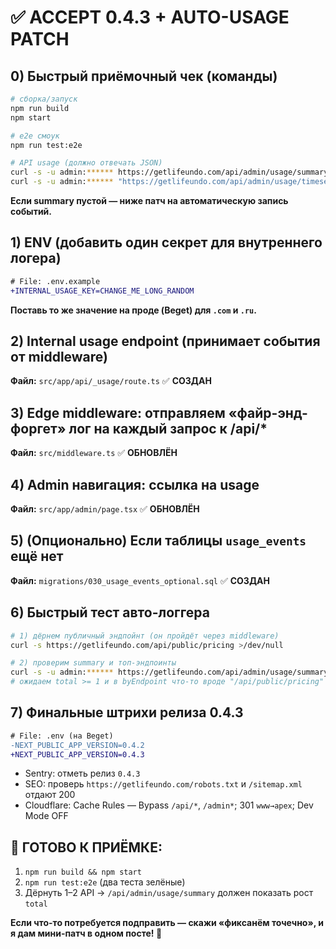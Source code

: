 # ✅ ACCEPT 0.4.3 + AUTO-USAGE PATCH

## **0) Быстрый приёмочный чек (команды)**

```bash
# сборка/запуск
npm run build
npm start

# e2e смоук
npm run test:e2e

# API usage (должно отвечать JSON)
curl -s -u admin:****** https://getlifeundo.com/api/admin/usage/summary | jq
curl -s -u admin:****** "https://getlifeundo.com/api/admin/usage/timeseries?days=7" | jq
```

**Если summary пустой — ниже патч на автоматическую запись событий.**

## **1) ENV (добавить один секрет для внутреннего логера)**

```diff
# File: .env.example
+INTERNAL_USAGE_KEY=CHANGE_ME_LONG_RANDOM
```

**Поставь то же значение на проде (Beget) для `.com` и `.ru`.**

## **2) Internal usage endpoint (принимает события от middleware)**

**Файл:** `src/app/api/_usage/route.ts` ✅ **СОЗДАН**

## **3) Edge middleware: отправляем «файр-энд-форгет» лог на каждый запрос к /api/***

**Файл:** `src/middleware.ts` ✅ **ОБНОВЛЁН**

## **4) Admin навигация: ссылка на usage**

**Файл:** `src/app/admin/page.tsx` ✅ **ОБНОВЛЁН**

## **5) (Опционально) Если таблицы `usage_events` ещё нет**

**Файл:** `migrations/030_usage_events_optional.sql` ✅ **СОЗДАН**

## **6) Быстрый тест авто-логгера**

```bash
# 1) дёрнем публичный эндпойнт (он пройдёт через middleware)
curl -s https://getlifeundo.com/api/public/pricing >/dev/null

# 2) проверим summary и топ-эндпоинты
curl -s -u admin:****** https://getlifeundo.com/api/admin/usage/summary | jq
# ожидаем total >= 1 и в byEndpoint что-то вроде "/api/public/pricing"
```

## **7) Финальные штрихи релиза 0.4.3**

```diff
# File: .env (на Beget)
-NEXT_PUBLIC_APP_VERSION=0.4.2
+NEXT_PUBLIC_APP_VERSION=0.4.3
```

- Sentry: отметь релиз `0.4.3`
- SEO: проверь `https://getlifeundo.com/robots.txt` и `/sitemap.xml` отдают 200
- Cloudflare: Cache Rules — Bypass `/api/*`, `/admin*`; 301 `www→apex`; Dev Mode OFF

## **🎯 ГОТОВО К ПРИЁМКЕ:**

1. `npm run build && npm start`
2. `npm run test:e2e` (два теста зелёные)
3. Дёрнуть 1–2 API → `/api/admin/usage/summary` должен показать рост `total`

**Если что-то потребуется подправить — скажи «фиксанём точечно», и я дам мини-патч в одном посте! 🚀**


